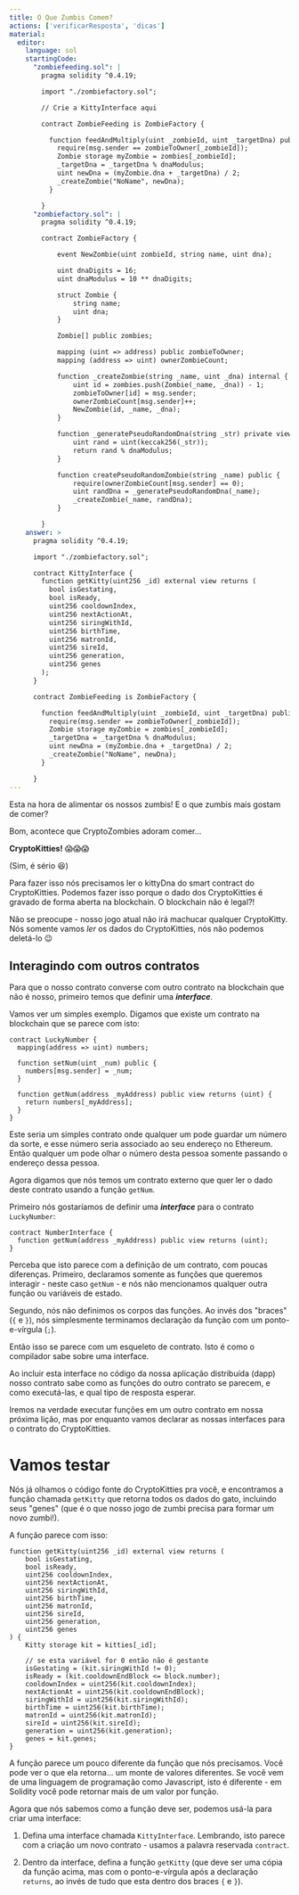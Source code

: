 ```yaml
---
title: O Que Zumbis Comem?
actions: ['verificarResposta', 'dicas']
material:
  editor:
    language: sol
    startingCode:
      "zombiefeeding.sol": |
        pragma solidity ^0.4.19;

        import "./zombiefactory.sol";

        // Crie a KittyInterface aqui

        contract ZombieFeeding is ZombieFactory {

          function feedAndMultiply(uint _zombieId, uint _targetDna) public {
            require(msg.sender == zombieToOwner[_zombieId]);
            Zombie storage myZombie = zombies[_zombieId];
            _targetDna = _targetDna % dnaModulus;
            uint newDna = (myZombie.dna + _targetDna) / 2;
            _createZombie("NoName", newDna);
          }

        }
      "zombiefactory.sol": |
        pragma solidity ^0.4.19;

        contract ZombieFactory {

            event NewZombie(uint zombieId, string name, uint dna);

            uint dnaDigits = 16;
            uint dnaModulus = 10 ** dnaDigits;

            struct Zombie {
                string name;
                uint dna;
            }

            Zombie[] public zombies;

            mapping (uint => address) public zombieToOwner;
            mapping (address => uint) ownerZombieCount;

            function _createZombie(string _name, uint _dna) internal {
                uint id = zombies.push(Zombie(_name, _dna)) - 1;
                zombieToOwner[id] = msg.sender;
                ownerZombieCount[msg.sender]++;
                NewZombie(id, _name, _dna);
            }

            function _generatePseudoRandomDna(string _str) private view returns (uint) {
                uint rand = uint(keccak256(_str));
                return rand % dnaModulus;
            }

            function createPseudoRandomZombie(string _name) public {
                require(ownerZombieCount[msg.sender] == 0);
                uint randDna = _generatePseudoRandomDna(_name);
                _createZombie(_name, randDna);
            }

        }
    answer: >
      pragma solidity ^0.4.19;

      import "./zombiefactory.sol";

      contract KittyInterface {
        function getKitty(uint256 _id) external view returns (
          bool isGestating,
          bool isReady,
          uint256 cooldownIndex,
          uint256 nextActionAt,
          uint256 siringWithId,
          uint256 birthTime,
          uint256 matronId,
          uint256 sireId,
          uint256 generation,
          uint256 genes
        );
      }

      contract ZombieFeeding is ZombieFactory {

        function feedAndMultiply(uint _zombieId, uint _targetDna) public {
          require(msg.sender == zombieToOwner[_zombieId]);
          Zombie storage myZombie = zombies[_zombieId];
          _targetDna = _targetDna % dnaModulus;
          uint newDna = (myZombie.dna + _targetDna) / 2;
          _createZombie("NoName", newDna);
        }

      }
---
```


Esta na hora de alimentar os nossos zumbis! E o que zumbis mais gostam de comer?

Bom, acontece que CryptoZombies adoram comer...

**CryptoKitties!** 😱😱😱

(Sim, é sério 😆)

Para fazer isso nós precisamos ler o kittyDna do smart contract do CryptoKitties. Podemos fazer isso porque o dado dos CryptoKitties é gravado de forma aberta na blockchain. O blockchain não é legal?!

Não se preocupe - nosso jogo atual não irá machucar qualquer CryptoKitty. Nós somente vamos *ler* os dados do CryptoKitties, nós não podemos deletá-lo 😉

## Interagindo com outros contratos

Para que o nosso contrato converse com outro contrato na blockchain que não é nosso, primeiro temos que definir uma **_interface_**.

Vamos ver um simples exemplo. Digamos que existe um contrato na blockchain que se parece com isto:

```
contract LuckyNumber {
  mapping(address => uint) numbers;

  function setNum(uint _num) public {
    numbers[msg.sender] = _num;
  }

  function getNum(address _myAddress) public view returns (uint) {
    return numbers[_myAddress];
  }
}
```

Este seria um simples contrato onde qualquer um pode guardar um número da sorte, e esse número seria associado ao seu endereço no Ethereum. Então qualquer um pode olhar o número desta pessoa somente passando o endereço dessa pessoa.

Agora digamos que nós temos um contrato externo que quer ler o dado deste contrato usando a função `getNum`.

Primeiro nós gostaríamos de definir uma **_interface_** para o contrato `LuckyNumber`:

```
contract NumberInterface {
  function getNum(address _myAddress) public view returns (uint);
}
```

Perceba que isto parece com a definição de um contrato, com poucas diferenças. Primeiro, declaramos somente as funções que queremos interagir - neste caso `getNum` - e nós não mencionamos qualquer outra função ou variáveis de estado.

Segundo, nós não definimos os corpos das funções. Ao invés dos "braces" (`{` e `}`), nós simplesmente terminamos declaração da função com um ponto-e-vírgula (`;`).

Então isso se parece com um esqueleto de contrato. Isto é como o compilador sabe sobre uma interface.

Ao incluir esta interface no código da nossa aplicação distribuída (dapp) nosso contrato sabe como as funções do outro contrato se parecem, e como executá-las, e qual tipo de resposta esperar.

Iremos na verdade executar funções em um outro contrato em nossa próxima lição, mas por enquanto vamos declarar as nossas interfaces para o contrato do CryptoKitties.

# Vamos testar

Nós já olhamos o código fonte do CryptoKitties pra você, e encontramos a função chamada `getKitty` que retorna todos os dados do gato, incluindo seus "genes" (que é o que nosso jogo de zumbi precisa para formar um novo zumbi!).

A função parece com isso:

```
function getKitty(uint256 _id) external view returns (
    bool isGestating,
    bool isReady,
    uint256 cooldownIndex,
    uint256 nextActionAt,
    uint256 siringWithId,
    uint256 birthTime,
    uint256 matronId,
    uint256 sireId,
    uint256 generation,
    uint256 genes
) {
    Kitty storage kit = kitties[_id];

    // se esta variável for 0 então não é gestante
    isGestating = (kit.siringWithId != 0);
    isReady = (kit.cooldownEndBlock <= block.number);
    cooldownIndex = uint256(kit.cooldownIndex);
    nextActionAt = uint256(kit.cooldownEndBlock);
    siringWithId = uint256(kit.siringWithId);
    birthTime = uint256(kit.birthTime);
    matronId = uint256(kit.matronId);
    sireId = uint256(kit.sireId);
    generation = uint256(kit.generation);
    genes = kit.genes;
}
```

A função parece um pouco diferente da função que nós precisamos. Você pode ver o que ela retorna... um monte de valores diferentes. Se você vem de uma linguagem de programação como Javascript, isto é diferente - em Solidity você pode retornar mais de um valor por função.

Agora que nós sabemos como a função deve ser, podemos usá-la para criar uma interface:

1. Defina uma interface chamada `KittyInterface`. Lembrando, isto parece com a criação um novo contrato - usamos a palavra reservada `contract`.

2. Dentro da interface, defina a função `getKitty` (que deve ser uma cópia da função acima, mas com o ponto-e-vírgula após a declaração `returns`, ao invés de tudo que esta dentro dos braces `{` e `}`).
